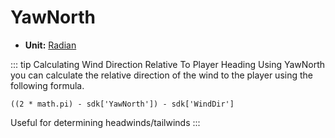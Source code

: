 # YawNorth <Badge text="float" />

*  **Unit:** [Radian](https://en.wikipedia.org/wiki/Radian)


::: tip Calculating Wind Direction Relative To Player Heading
Using YawNorth you can calculate the relative direction of the wind to the player using the
following formula.

<CodeGroup>
  <CodeGroupItem title="Python 3">

```python:no-line-numbers
((2 * math.pi) - sdk['YawNorth']) - sdk['WindDir']
```

  </CodeGroupItem>
</CodeGroup>

Useful for determining headwinds/tailwinds
:::
